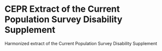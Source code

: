 # CEPR Extract of the Current Population Survey Disability Supplement
Harmonized extract of the Current Population Survey Disability Supplement


